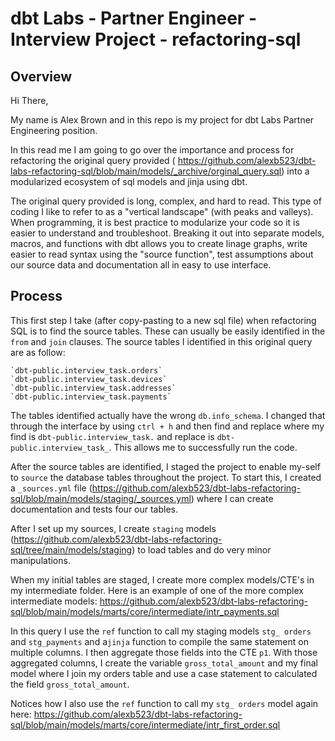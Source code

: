 # dbt Labs - Partner Engineer - Interview Project - refactoring-sql

## Overview

Hi There,

My name is Alex Brown and in this repo is my project for dbt Labs Partner Engineering position.

In this read me I am going to go over the importance and process for refactoring the original query provided ( https://github.com/alexb523/dbt-labs-refactoring-sql/blob/main/models/_archive/orginal_query.sql) into a modularized ecosystem of sql models and jinja using dbt.

The original query provided is long, complex, and hard to read. This type of coding I like to refer to as a "vertical landscape" (with peaks and valleys). When programming, it is best practice to modularize your code so it is easier to understand and troubleshoot. Breaking it out into separate models, macros, and functions with dbt allows you to create linage graphs, write easier to read syntax using the "source function", test assumptions about our source data and documentation all in easy to use interface.

 ## Process

This first step I take (after copy-pasting to a new sql file) when refactoring SQL is to find the source tables. These can usually be easily identified in the `from` and `join` clauses. The source tables I identified in this original query are as follow:

```
`dbt-public.interview_task.orders`
`dbt-public.interview_task.devices`
`dbt-public.interview_task.addresses`
`dbt-public.interview_task.payments`
```

The tables identified actually have the wrong `db.info_schema`. I changed that through the interface by using `ctrl + h` and then find and replace where my find is `dbt-public.interview_task.` and replace is `dbt-public.interview_task_`. This allows me to successfully run the code.

After the source tables are identified, I staged the project to enable my-self to `source` the database tables throughout the project. To start this, I created a `_sources.yml` file (https://github.com/alexb523/dbt-labs-refactoring-sql/blob/main/models/staging/_sources.yml) where I can create documentation and tests four our tables.

After I set up my sources, I create `staging` models (https://github.com/alexb523/dbt-labs-refactoring-sql/tree/main/models/staging) to load tables and do very minor manipulations.

When my initial tables are staged, I create more complex models/CTE's in my intermediate folder. Here is an example of one of the more complex intermediate models: https://github.com/alexb523/dbt-labs-refactoring-sql/blob/main/models/marts/core/intermediate/intr_payments.sql

In this query I use the `ref` function to call my staging models `stg_ orders` and `stg_payments` and a`jinja` function to compile the same statement on multiple columns. I then aggregate those fields into the CTE `p1`. With those aggregated columns, I create the variable `gross_total_amount` and my final model where I join my orders table and use a case statement to calculated the field `gross_total_amount`.

Notices how I also use the `ref` function to call my `stg_ orders` model again here: https://github.com/alexb523/dbt-labs-refactoring-sql/blob/main/models/marts/core/intermediate/intr_first_order.sql